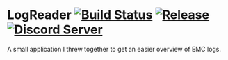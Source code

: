 # LogReader [![Build Status](http://95.217.45.17:8080/job/LogReader/job/master/badge/icon)](http://95.217.45.17:8080/blue/organizations/jenkins/LogReader/activity) [![Release](https://img.shields.io/github/release/KarlofDuty/LogReader.svg)](https://github.com/KarlOfDuty/LogReader/releases) [![Discord Server](https://img.shields.io/discord/430468637183442945.svg?label=discord)](https://discord.gg/C5qMvkj)
A small application I threw together to get an easier overview of EMC logs.
